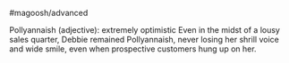 #magoosh/advanced

Pollyannaish (adjective): extremely optimistic 
Even in the midst of a lousy sales quarter, Debbie remained Pollyannaish, never losing her shrill voice and 
wide smile, even when prospective customers hung up on her. 
